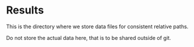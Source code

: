 Results
==
This is the directory where we store data files for consistent relative paths.

Do not store the actual data here, that is to be shared outside of git.
